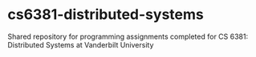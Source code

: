# cs6381-distributed-systems
Shared repository for programming assignments completed for CS 6381: Distributed Systems at Vanderbilt University
